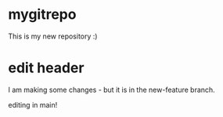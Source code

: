 # mygitrepo
This is my new repository :)

# edit header
I am making some changes - but it is in the new-feature branch.

editing in main!